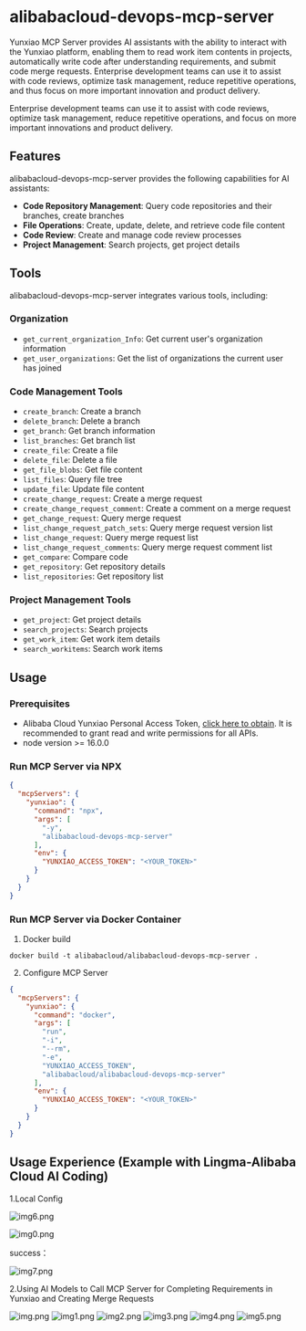 # alibabacloud-devops-mcp-server

Yunxiao MCP Server provides AI assistants with the ability to interact with the Yunxiao platform, enabling them to read work item contents in projects, automatically write code after understanding requirements, and submit code merge requests. Enterprise development teams can use it to assist with code reviews, optimize task management, reduce repetitive operations, and thus focus on more important innovation and product delivery.

Enterprise development teams can use it to assist with code reviews, optimize task management, reduce repetitive operations, and focus on more important innovations and product delivery.

## Features

alibabacloud-devops-mcp-server provides the following capabilities for AI assistants:

* **Code Repository Management**: Query code repositories and their branches, create branches
* **File Operations**: Create, update, delete, and retrieve code file content
* **Code Review**: Create and manage code review processes
* **Project Management**: Search projects, get project details

## Tools

alibabacloud-devops-mcp-server integrates various tools, including:

### Organization
- `get_current_organization_Info`: Get current user's organization information
- `get_user_organizations`: Get the list of organizations the current user has joined

### Code Management Tools

- `create_branch`: Create a branch
- `delete_branch`: Delete a branch
- `get_branch`: Get branch information
- `list_branches`: Get branch list
- `create_file`: Create a file
- `delete_file`: Delete a file
- `get_file_blobs`: Get file content
- `list_files`: Query file tree
- `update_file`: Update file content
- `create_change_request`: Create a merge request
- `create_change_request_comment`: Create a comment on a merge request
- `get_change_request`: Query merge request
- `list_change_request_patch_sets`: Query merge request version list
- `list_change_request`: Query merge request list
- `list_change_request_comments`: Query merge request comment list
- `get_compare`: Compare code
- `get_repository`: Get repository details
- `list_repositories`: Get repository list

### Project Management Tools

- `get_project`: Get project details
- `search_projects`: Search projects
- `get_work_item`: Get work item details
- `search_workitems`: Search work items

## Usage

### Prerequisites
* Alibaba Cloud Yunxiao Personal Access Token, [click here to obtain](https://help.aliyun.com/zh/yunxiao/developer-reference/obtain-personal-access-token?spm=a2c4g.11186623.help-menu-150040.d_5_0_1.5dc72af2GnT64i). It is recommended to grant read and write permissions for all APIs. 
* node version >= 16.0.0

### Run MCP Server via NPX
```json
{
  "mcpServers": {
    "yunxiao": {
      "command": "npx",
      "args": [
        "-y",
        "alibabacloud-devops-mcp-server"
      ],
      "env": {
        "YUNXIAO_ACCESS_TOKEN": "<YOUR_TOKEN>"
      }
    }
  }
}
```

### Run MCP Server via Docker Container
1. Docker build
```shell
docker build -t alibabacloud/alibabacloud-devops-mcp-server .
```
2. Configure MCP Server
```json
{
  "mcpServers": {
    "yunxiao": {
      "command": "docker",
      "args": [
        "run",
        "-i",
        "--rm",
        "-e",
        "YUNXIAO_ACCESS_TOKEN",
        "alibabacloud/alibabacloud-devops-mcp-server"
      ],
      "env": {
        "YUNXIAO_ACCESS_TOKEN": "<YOUR_TOKEN>"
      }
    }
  }
}
```

## Usage Experience (Example with Lingma-Alibaba Cloud AI Coding)
1.Local Config

![img6.png](img/img_6.png)

![img0.png](img/img_0.png)

success：

![img7.png](img/img_7.png)

2.Using AI Models to Call MCP Server for Completing Requirements in Yunxiao and Creating Merge Requests

![img.png](img/img.png)
![img1.png](img/img_1.png)
![img2.png](img/img_2.png)
![img3.png](img/img_3.png)
![img4.png](img/img_4.png)
![img5.png](img/img_5.png)
